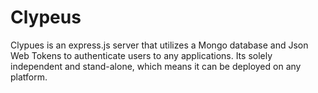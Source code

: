 # Clypeus
Clypues is an express.js server that utilizes a Mongo database and Json Web Tokens to authenticate users to any applications.
Its solely independent and stand-alone, which means it can be deployed on any platform.
